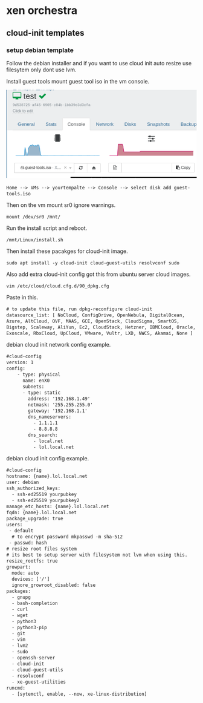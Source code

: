 # xen orchestra




## cloud-init templates


### setup debian template

Follow the debian installer and if you want to use cloud init auto resize use filesytem only dont use lvm.

Install guest tools mount guest tool iso in the vm console.

![console](.pics/xen_orchestra_vm_console.png)

```
Home --> VMs --> yourtempalte --> Console --> select disk add guest-tools.iso
```


Then on the vm mount sr0 ignore warnings.
```
mount /dev/sr0 /mnt/

```

Run the install script and reboot.
```
/mnt/Linux/install.sh 
```

Then install these pacakges for cloud-init image.

```
sudo apt install -y cloud-init cloud-guest-utils resolvconf sudo 
```

Also add extra cloud-init config got this from ubuntu server cloud images.
```
vim /etc/cloud/cloud.cfg.d/90_dpkg.cfg
```
Paste in this.
```
# to update this file, run dpkg-reconfigure cloud-init
datasource_list: [ NoCloud, ConfigDrive, OpenNebula, DigitalOcean, Azure, AltCloud, OVF, MAAS, GCE, OpenStack, CloudSigma, SmartOS, Bigstep, Scaleway, AliYun, Ec2, CloudStack, Hetzner, IBMCloud, Oracle, Exoscale, RbxCloud, UpCloud, VMware, Vultr, LXD, NWCS, Akamai, None ]
```

debian cloud init network config example.

```
#cloud-config
version: 1
config:
    - type: physical
      name: enX0
      subnets:
      - type: static
        address: '192.168.1.49'
        netmask: '255.255.255.0'
        gateway: '192.168.1.1'
        dns_nameservers:
          - 1.1.1.1
          - 8.8.8.8
        dns_search:
          - local.net
          - lol.local.net
```
debian cloud init config example.
```
#cloud-config
hostname: {name}.lol.local.net
user: debian
ssh_authorized_keys:
  - ssh-ed25519 yourpubkey
  - ssh-ed25519 yourpubkey2
manage_etc_hosts: {name}.lol.local.net
fqdn: {name}.lol.local.net
package_upgrade: true
users:
 - default
  # to encrypt password mkpasswd -m sha-512
 - passwd: hash
# resize root files system
# its best to setup server with filesystem not lvm when using this.
resize_rootfs: true
growpart:
  mode: auto
  devices: ['/']
  ignore_growroot_disabled: false
packages:
  - gnupg
  - bash-completion
  - curl
  - wget
  - python3
  - python3-pip
  - git
  - vim
  - lvm2
  - sudo
  - openssh-server
  - cloud-init
  - cloud-guest-utils
  - resolvconf
  - xe-guest-utilities
runcmd:
  - [sytemctl, enable, --now, xe-linux-distribution]

```



